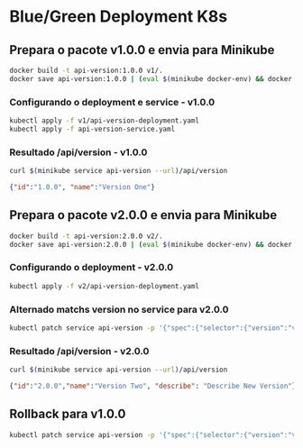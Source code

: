 # Blue/Green Deployment K8s

## Prepara o pacote v1.0.0 e envia para Minikube

```bash
docker build -t api-version:1.0.0 v1/.
docker save api-version:1.0.0 | (eval $(minikube docker-env) && docker load)
```

### Configurando o deployment e service - v1.0.0

```bash
kubectl apply -f v1/api-version-deployment.yaml
kubectl apply -f api-version-service.yaml
```

### Resultado /api/version - v1.0.0

```bash
curl $(minikube service api-version --url)/api/version
```

```json
{"id":"1.0.0", "name":"Version One"}
```

## Prepara o pacote v2.0.0 e envia para Minikube

```bash
docker build -t api-version:2.0.0 v2/.
docker save api-version:2.0.0 | (eval $(minikube docker-env) && docker load)
```

### Configurando o deployment - v2.0.0

```bash
kubectl apply -f v2/api-version-deployment.yaml
```

### Alternado matchs version no service para v2.0.0

```bash
kubectl patch service api-version -p '{"spec":{"selector":{"version":"v2.0.0"}}}'
```

### Resultado /api/version - v2.0.0

```bash
curl $(minikube service api-version --url)/api/version
```

```json
{"id":"2.0.0","name":"Version Two", "describe": "Describe New Version"}
```

## Rollback para v1.0.0

```bash
kubectl patch service api-version -p '{"spec":{"selector":{"version":"v1.0.0"}}}'
```
